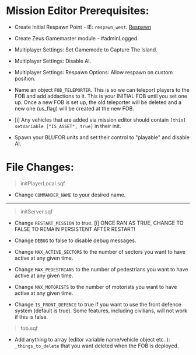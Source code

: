 # Mission Editor Prerequisites:

- Create Initial Respawn Point - IE: `respawn_west`. [Respawn](https://community.bistudio.com/wiki/Arma_3:_Respawn)

- Create Zeus Gamemaster module - #adminLogged.

- Multiplayer Settings: Set Gamemode to Capture The Island.

- Multiplayer Settings: Disable AI.

- Multiplayer Settings: Respawn Options: Allow respawn on custom position.

- Name an object `FOB_TELEPORTER`. This is so we can teleport players to the FOB and add addactions to it. This is your INITIAL FOB until you set one up. Once a new FOB is set up, the old teleporter will be deleted and a new one (us_flag) will be created at the new FOB.

- [i] Any vehicles that are added via mission editor should contain `[this] setVariable ["IS_ASSET", true]` in their init.

- Spawn your BLUFOR units and set their control to "playable" and disable AI.


# File Changes:

> initPlayerLocal.sqf
- Change `COMMANDER_NAME` to your desired name.

------------------------------------------------------

> initServer.sqf
- Change `RESTART_MISSION` to true. [i] ONCE RAN AS TRUE, CHANGE TO FALSE TO REMAIN PERSISTENT AFTER RESTART!

- Change `DEBUG` to false to disable debug messages.

- Change `MAX_ACTIVE_SECTORS` to the number of sectors you want to have active at any given time.

- Change `MAX_PEDESTRIANS` to the number of pedestrians you want to have active at any given time.

- Change `MAX_MOTORISTS` to the number of motorists you want to have active at any given time.

- Change `IS_FRONT_DEFENCE` to true if you want to use the front defence system (default is true). Some features, including civilians, will not work if this is false.

> fob.sqf
- Add anything to array (editor variable name/vehicle object etc..): `_things_to_delete` that you want deleted when the FOB is deployed.







